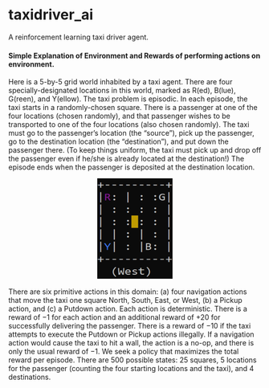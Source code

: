 # taxidriver_ai
A reinforcement learning taxi driver agent.

#### Simple Explanation of Environment and Rewards of performing actions on environment.

Here is a 5-by-5 grid world inhabited by a taxi agent. There are four specially-designated locations in
this world, marked as R(ed), B(lue), G(reen), and Y(ellow). The taxi problem is episodic. In
each episode, the taxi starts in a randomly-chosen square. There is a passenger at one of the
four locations (chosen randomly), and that passenger wishes to be transported to one of the four
locations (also chosen randomly). The taxi must go to the passenger’s location (the “source”), pick
up the passenger, go to the destination location (the “destination”), and put down the passenger
there. (To keep things uniform, the taxi must pick up and drop off the passenger even if he/she
is already located at the destination!) The episode ends when the passenger is deposited at the
destination location.

<center><img src='./img/taxi.gif' width="150" height="200"/></center>

There are six primitive actions in this domain: (a) four navigation actions that move the taxi
one square North, South, East, or West, (b) a Pickup action, and (c) a Putdown action. Each action
is deterministic. There is a reward of −1 for each action and an additional reward of +20 for
successfully delivering the passenger. There is a reward of −10 if the taxi attempts to execute the
Putdown or Pickup actions illegally. If a navigation action would cause the taxi to hit a wall, the
action is a no-op, and there is only the usual reward of −1.
We seek a policy that maximizes the total reward per episode. There are 500 possible states:
25 squares, 5 locations for the passenger (counting the four starting locations and the taxi), and 4
destinations.
